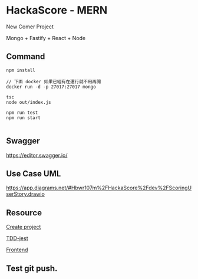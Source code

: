 # HackaScore - MERN
New Comer Project

Mongo + Fastify + React + Node

## Command
```
npm install

// 下面 docker 如果已經有在運行就不用再開
docker run -d -p 27017:27017 mongo

tsc
node out/index.js

npm run test
npm run start


```


## Swagger
https://editor.swagger.io/

## Use Case UML
https://app.diagrams.net/#Hbwr107m%2FHackaScore%2Fdev%2FScoringUserStory.drawio

## Resource
[Create project](https://yubintw.github.io/MERN-basic-practice/)

[TDD-jest](https://mdes4214.github.io/TDD-jest-slides/export/)

[Frontend](http://primefaces.org/primereact/showcase/#/menubar)

## Test git push.

